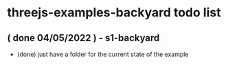 # threejs-examples-backyard todo list

## ( done 04/05/2022 ) - s1-backyard
* (done) just have a folder for the current state of the example

